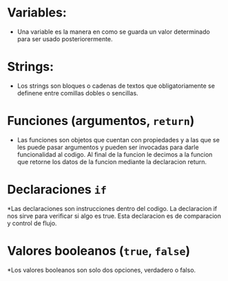 # Variables: 
* Una variable es la manera en como se guarda un valor determinado para ser usado posteriorermente.

# Strings: 
* Los strings son bloques o cadenas de textos que obligatoriamente se definene entre comillas dobles o sencillas.

# Funciones (argumentos, `return`)
* Las funciones son objetos que cuentan con propiedades y a las que se les puede pasar argumentos y pueden ser invocadas para darle funcionalidad al codigo. Al final de la funcion le decimos a la funcion que retorne los datos de la funcion mediante la declaracion return.

# Declaraciones `if`
*Las declaraciones son instrucciones dentro del codigo. La declaracion if nos sirve para verificar si algo es true. Esta declaracion es de comparacion y control de flujo.

# Valores booleanos (`true`, `false`)
*Los valores booleanos son solo dos opciones, verdadero o falso.
